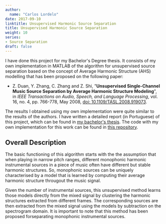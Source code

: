 ```yaml
---
author:
  name: "Carlos Lordelo"
date: 2017-09-10
linktitle: Unsupervised Harmonic Source Separation
title: Unsupervised Harmonic Source Separation
weight: 10
series:
- Source Separation
draft: false
---
```


I have done this project for my Bachelor's Degree thesis. It consists of my own implementation in MATLAB of the algorithm for unsupervised source separation based on the concept of Average Harmonic Structure (AHS) modelling that has been proposed on the following paper:

* Z. Duan, Y. Zhang, C. Zhang and Z. Shi, "__Unsupervised Single-Channel Music Source Separation by Average Harmonic Structure Modeling__", in _IEEE Transactions on Audio, Speech, and Language Processing_, vol. 16, no. 4, pp. 766-778, May 2008, [doi: 10.1109/TASL.2008.919073](https://doi.org/10.1109/TASL.2008.919073).

The results I obtained using my own implementation were quite similar to the results of the authors. I have written a detailed report (in Portuguese) of this project, which can be found in [my bachelor's thesis](http://monografias.poli.ufrj.br/monografias/monopoli10022740.pdf). The code with my own implementation for this work can be found in [this repository](https://github.com/cpvlordelo/source-separation-AHS).

## Overall Description
The basic functioning of this algorithm starts with the the assumption that when playing in narrow pitch ranges, different monophonic harmonic instrumental sources in a piece of music often have different but stable harmonic structures. So, monophonic sources can be uniquely characterised by a model that is learned by computing their average harmonic structure througout the music signal. 

Given the number of instrumental sources, this unsupervised method learns those models directly from the mixed signal by clustering the harmonic structures extracted from different frames. The corresponding sources are then extracted from the mixed signal using the models by subtraction on the spectrogram domain. It is important to note that this method has been proposed forseparating monophonic instrumental sources.